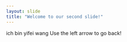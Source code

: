```yaml
---
layout: slide
title: "Welcome to our second slide!"
---
```

ich bin yifei wang
Use the left arrow to go back!

